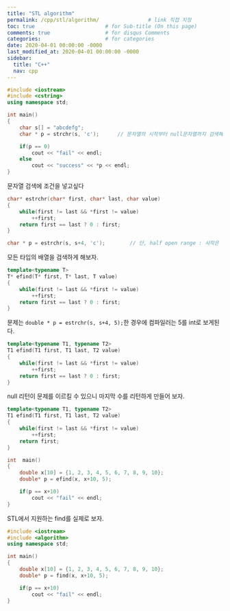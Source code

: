 ```yaml
---
title: "STL algorithm"
permalink: /cpp/stl/algorithm/                # link 직접 지정
toc: true                       # for Sub-title (On this page)
comments: true                  # for disqus Comments
categories:                     # for categories
date: 2020-04-01 00:00:00 -0000
last_modified_at: 2020-04-01 00:00:00 -0000
sidebar:
  title: "C++"
  nav: cpp
---
```


```cpp
#include <iostream>
#include <cstring>
using namespace std;

int main()
{
    char s[] = "abcdefg";
    char * p = strchr(s, 'c');      // 문자열의 시작부터 null문자열까지 검색해달라

    if(p == 0)
        cout << "fail" << endl;
    else
        cout << "success" << *p << endl;
}
```

문자열 검색에 조건을 넣고싶다<br>

```cpp
char* estrchr(char* first, char* last, char value)
{
    while(first != last && *first != value)
        ++first;
    return first == last ? 0 : first;
}

char * p = estrchr(s, s+4, 'c');        // 단, half open range : 시작은 검색에 넣지만 마지막은 검색에 넣지 않음.
```

모든 타입의 배열을 검색하게 해보자.

```cpp
template<typename T>
T* efind(T* first, T* last, T value)
{
    while(first != last && *first != value)
        ++first;
    return first == last ? 0 : first;
}
```

문제는 `double * p = estrchr(s, s+4, 5);`한 경우에 컴파일러는 5를 int로 보게된다.

```cpp
template<typename T1, typename T2>
T1 efind(T1 first, T1 last, T2 value)
{
    while(first != last && *first != value)
        ++first;
    return first == last ? 0 : first;
}
```

null 리턴이 문제를 이르킬 수 있으니 마지막 수를 리턴하게 만들어 보자.

```cpp
template<typename T1, typename T2>
T1 efind(T1 first, T1 last, T2 value)
{
    while(first != last && *first != value)
        ++first;
    return first;
}

int  main()
{
    double x[10] = {1, 2, 3, 4, 5, 6, 7, 8, 9, 10};
    double* p = efind(x, x+10, 5);

    if(p == x+10)
        cout << "fail" << endl;
}
```

STL에서 지원하는 find를 실제로 보자.

```cpp
#include <iostream>
#include <algorithm>
using namespace std;

int main()
{
    double x[10] = {1, 2, 3, 4, 5, 6, 7, 8, 9, 10};
    double* p = find(x, x+10, 5);

    if(p == x+10)
        cout << "fail" << endl;
}
```